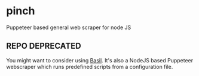 # pinch
Puppeteer based general web scraper for node JS

## REPO DEPRECATED

You might want to consider using [Basil](https://github.com/nullish/basil). It's also a NodeJS based Puppeteer webscraper which runs predefined scripts from a configuration file.
